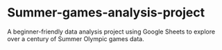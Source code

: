 # Summer-games-analysis-project
 A beginner-friendly data analysis project using Google Sheets to explore over a century of Summer Olympic games data.
